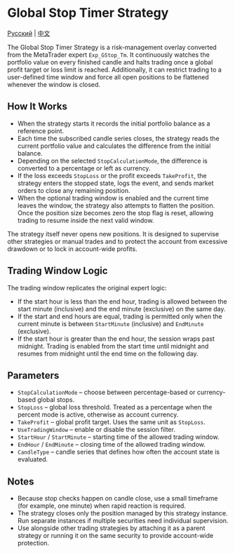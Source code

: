 # Global Stop Timer Strategy
[Русский](README_ru.md) | [中文](README_cn.md)

The Global Stop Timer Strategy is a risk-management overlay converted from the MetaTrader expert `Exp_GStop_Tm`.
It continuously watches the portfolio value on every finished candle and halts trading once a global profit target
or loss limit is reached. Additionally, it can restrict trading to a user-defined time window and force all open
positions to be flattened whenever the window is closed.

## How It Works

- When the strategy starts it records the initial portfolio balance as a reference point.
- Each time the subscribed candle series closes, the strategy reads the current portfolio value and calculates the
  difference from the initial balance.
- Depending on the selected `StopCalculationMode`, the difference is converted to a percentage or left as currency.
- If the loss exceeds `StopLoss` or the profit exceeds `TakeProfit`, the strategy enters the stopped state, logs the
  event, and sends market orders to close any remaining position.
- When the optional trading window is enabled and the current time leaves the window, the strategy also attempts to
  flatten the position. Once the position size becomes zero the stop flag is reset, allowing trading to resume inside
  the next valid window.

The strategy itself never opens new positions. It is designed to supervise other strategies or manual trades and to
protect the account from excessive drawdown or to lock in account-wide profits.

## Trading Window Logic

The trading window replicates the original expert logic:

- If the start hour is less than the end hour, trading is allowed between the start minute (inclusive) and the end
  minute (exclusive) on the same day.
- If the start and end hours are equal, trading is permitted only when the current minute is between `StartMinute`
  (inclusive) and `EndMinute` (exclusive).
- If the start hour is greater than the end hour, the session wraps past midnight. Trading is enabled from the start
  time until midnight and resumes from midnight until the end time on the following day.

## Parameters

- `StopCalculationMode` – choose between percentage-based or currency-based global stops.
- `StopLoss` – global loss threshold. Treated as a percentage when the percent mode is active, otherwise as account
  currency.
- `TakeProfit` – global profit target. Uses the same unit as `StopLoss`.
- `UseTradingWindow` – enable or disable the session filter.
- `StartHour` / `StartMinute` – starting time of the allowed trading window.
- `EndHour` / `EndMinute` – closing time of the allowed trading window.
- `CandleType` – candle series that defines how often the account state is evaluated.

## Notes

- Because stop checks happen on candle close, use a small timeframe (for example, one minute) when rapid reaction is
  required.
- The strategy closes only the position managed by this strategy instance. Run separate instances if multiple
  securities need individual supervision.
- Use alongside other trading strategies by attaching it as a parent strategy or running it on the same security to
  provide account-wide protection.
